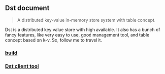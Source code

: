 ## Dst document

> A distributed key-value in-memory store system with table concept.

Dst is a distributed key value store with high available. It also has a bunch of fancy features, 
like very easy to use, good management tool, and table concept based on k-v. So, follow me to travel it.

### [build](https://dst-project.github.io/dst/build)

### [Dst client tool](https://dst-project.github.io/dst/client_tool)
